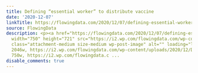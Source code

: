```yaml
---
title: Defining “essential worker” to distribute vaccine
date: '2020-12-07'
linkTitle: https://flowingdata.com/2020/12/07/defining-essential-worker-to-distribute-vaccine/
source: FlowingData
description: <p><a href="https://flowingdata.com/2020/12/07/defining-essential-worker-to-distribute-vaccine/"><img
  width="750" height="721" src="https://i2.wp.com/flowingdata.com/wp-content/uploads/2020/12/Defining-essential-worker.png?fit=750%2C721&amp;ssl=1"
  class="attachment-medium size-medium wp-post-image" alt="" loading="lazy" srcset="https://i2.wp.com/flowingdata.com/wp-content/uploads/2020/12/Defining-essential-worker.png?w=2046&amp;ssl=1
  2046w, https://i2.wp.com/flowingdata.com/wp-content/uploads/2020/12/Defining-essential-worker.png?resize=750%2C721&amp;ssl=1
  750w, https://i2.wp.com/flowingdata.c ...
disable_comments: true
---
```

<p><a href="https://flowingdata.com/2020/12/07/defining-essential-worker-to-distribute-vaccine/"><img width="750" height="721" src="https://i2.wp.com/flowingdata.com/wp-content/uploads/2020/12/Defining-essential-worker.png?fit=750%2C721&amp;ssl=1" class="attachment-medium size-medium wp-post-image" alt="" loading="lazy" srcset="https://i2.wp.com/flowingdata.com/wp-content/uploads/2020/12/Defining-essential-worker.png?w=2046&amp;ssl=1 2046w, https://i2.wp.com/flowingdata.com/wp-content/uploads/2020/12/Defining-essential-worker.png?resize=750%2C721&amp;ssl=1 750w, https://i2.wp.com/flowingdata.c ...